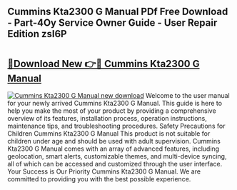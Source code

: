 ## Cummins Kta2300 G Manual PDf Free Download - Part-4Oy Service Owner Guide - User Repair Edition zsI6P

# <h2><a href="http://bc84773.oget.top/?id=Cummins+Kta2300+G+Manual">🔗Download New 👉🔴 Cummins Kta2300 G Manual</a></h2>

[![Cummins Kta2300 G Manual new download](https://i.imgur.com/5g1atiW.png)](http://bc84773.oget.top/?id=Cummins+Kta2300+G+Manual)
Welcome to the user manual for your newly arrived Cummins Kta2300 G Manual. This guide is here to help you make the most of your product by providing a comprehensive overview of its features, installation process, operation instructions, maintenance tips, and troubleshooting procedures. Safety Precautions for Children Cummins Kta2300 G Manual This product is not suitable for children under age and should be used with adult supervision. Cummins Kta2300 G Manual comes with an array of advanced features, including geolocation, smart alerts, customizable themes, and multi-device syncing, all of which can be accessed and customized through the user interface. Your Success is Our Priority Cummins Kta2300 G Manual. We are committed to providing you with the best possible experience.
